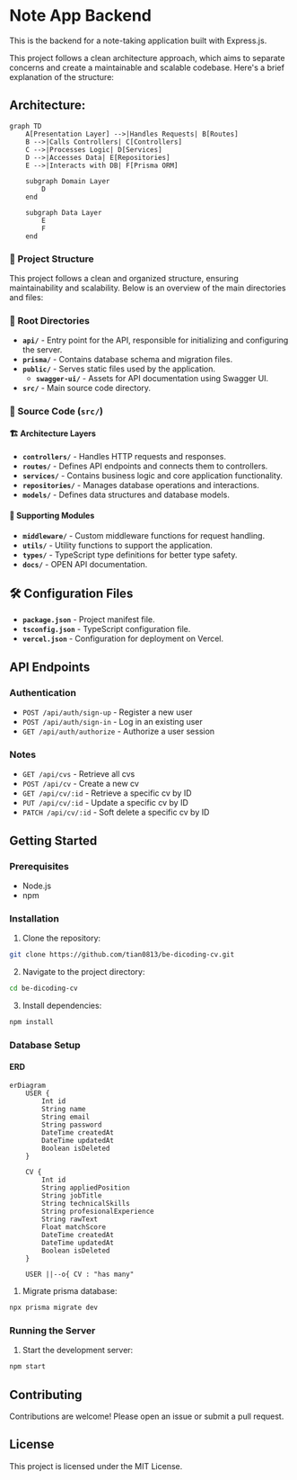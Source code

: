 # Note App Backend

This is the backend for a note-taking application built with Express.js.

This project follows a clean architecture approach, which aims to separate concerns and create a maintainable and scalable codebase. Here's a brief explanation of the structure:

## Architecture:
```mermaid
graph TD
    A[Presentation Layer] -->|Handles Requests| B[Routes]
    B -->|Calls Controllers| C[Controllers]
    C -->|Processes Logic| D[Services]
    D -->|Accesses Data| E[Repositories]
    E -->|Interacts with DB| F[Prisma ORM]

    subgraph Domain Layer
        D
    end

    subgraph Data Layer
        E
        F
    end
```

### 📁 Project Structure  

This project follows a clean and organized structure, ensuring maintainability and scalability. Below is an overview of the main directories and files:  

### 📂 Root Directories  
- **`api/`** - Entry point for the API, responsible for initializing and configuring the server.  
- **`prisma/`** - Contains database schema and migration files.  
- **`public/`** - Serves static files used by the application.  
  - **`swagger-ui/`** - Assets for API documentation using Swagger UI.  
- **`src/`** - Main source code directory.  

### 📂 Source Code (`src/`)  
#### 🏗️ Architecture Layers  
- **`controllers/`** - Handles HTTP requests and responses.  
- **`routes/`** - Defines API endpoints and connects them to controllers.  
- **`services/`** - Contains business logic and core application functionality.  
- **`repositories/`** - Manages database operations and interactions.  
- **`models/`** - Defines data structures and database models.  

#### 🔧 Supporting Modules  
- **`middleware/`** - Custom middleware functions for request handling.  
- **`utils/`** - Utility functions to support the application.  
- **`types/`** - TypeScript type definitions for better type safety.  
- **`docs/`** - OPEN API documentation.

## 🛠️ Configuration Files  
- **`package.json`** - Project manifest file.
- **`tsconfig.json`** - TypeScript configuration file.  
- **`vercel.json`** - Configuration for deployment on Vercel.  

## API Endpoints

### Authentication

- `POST /api/auth/sign-up` - Register a new user
- `POST /api/auth/sign-in` - Log in an existing user
- `GET /api/auth/authorize` - Authorize a user session

### Notes

- `GET /api/cvs` - Retrieve all cvs
- `POST /api/cv` - Create a new cv
- `GET /api/cv/:id` - Retrieve a specific cv by ID
- `PUT /api/cv/:id` - Update a specific cv by ID
- `PATCH /api/cv/:id` - Soft delete a specific cv by ID

## Getting Started

### Prerequisites

- Node.js
- npm

### Installation

1. Clone the repository:

```sh
git clone https://github.com/tian0813/be-dicoding-cv.git
```

2. Navigate to the project directory:

```sh
cd be-dicoding-cv
```

3. Install dependencies:

```sh
npm install
```

### Database Setup

#### ERD

```mermaid
erDiagram
    USER {
        Int id
        String name
        String email
        String password
        DateTime createdAt
        DateTime updatedAt
        Boolean isDeleted
    }

    CV {
        Int id
        String appliedPosition
        String jobTitle
        String technicalSkills
        String profesionalExperience
        String rawText
        Float matchScore
        DateTime createdAt
        DateTime updatedAt
        Boolean isDeleted
    }

    USER ||--o{ CV : "has many"
```

1. Migrate prisma database:

```sh
npx prisma migrate dev
```

### Running the Server

1. Start the development server:

```sh
npm start
```

## Contributing

Contributions are welcome! Please open an issue or submit a pull request.

## License

This project is licensed under the MIT License.
